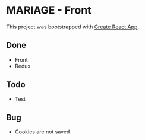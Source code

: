 # MARIAGE - Front

This project was bootstrapped with [Create React App](https://github.com/facebook/create-react-app).

## Done
- Front
- Redux

## Todo
- Test


## Bug
- Cookies are not saved


